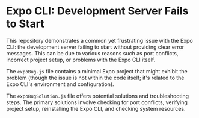 # Expo CLI: Development Server Fails to Start

This repository demonstrates a common yet frustrating issue with the Expo CLI: the development server failing to start without providing clear error messages. This can be due to various reasons such as port conflicts, incorrect project setup, or problems with the Expo CLI itself.

The `expoBug.js` file contains a minimal Expo project that might exhibit the problem (though the issue is not within the code itself; it's related to the Expo CLI's environment and configuration).

The `expoBugSolution.js` file offers potential solutions and troubleshooting steps.  The primary solutions involve checking for port conflicts, verifying project setup, reinstalling the Expo CLI, and checking system resources.
